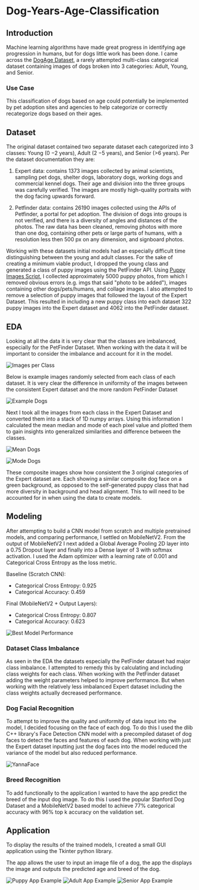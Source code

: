 # Dog-Years-Age-Classification

## Introduction
Machine learning algorithms have made great progress in identifying age progression in humans, but for dogs little work has been done. I came across the
[DogAge Dataset](https://www.researchgate.net/publication/335699398_Automatic_Estimation_of_Dog_Age_The_DogAge_Dataset_and_Challenge), a rarely attempted multi-class categorical dataset containing images of dogs broken into 3 categories: Adult, Young, and Senior. 

### Use Case
This classification of dogs based on age could potentially be implemented by pet adoption sites and agencies to help categorize or correctly recategorize dogs based on their ages.

## Dataset
The original dataset contained two separate dataset each categorized into 3 classes: Young (0 −2 years), Adult (2 −5 years), and Senior (>6 years). Per the dataset documentation they are:

1. Expert data: contains 1373 images collected by animal scientists, sampling pet dogs, shelter dogs, laboratory dogs, working dogs and commercial kennel dogs. Their age and division into the three groups was carefully verified. The images are mostly high-quality portraits with the dog facing upwards forward.

2. Petfinder data: contains 26190 images collected using the APIs of Petfinder, a portal for pet adoption. The division of dogs into groups is not verified, and there is a diversity of angles and distances of the photos. The raw data has been cleaned, removing photos with more than one dog, containing other pets or large parts of humans, with a resolution less then 500 px on any dimension, and signboard photos.

Working with these datasets initial models had an especially difficult time distinguishing between the young and adult classes. For the sake of creating a minimum viable product, I dropped the young class and generated a class of puppy images using the PetFinder API. Using [Puppy Images Script](src/get_puppy_imgs.py), I collected approximately 5000 puppy photos, from which I removed obvious errors (e.g. imgs that said "photo to be added"), images containing other dogs/pets/humans, and collage images. I also attempted to remove a selection of puppy images that followed the layout of the Expert Dataset. This resulted in including a new puppy class into each dataset 322 puppy images into the Expert dataset and 4062 into the PetFinder dataset.

## EDA
Looking at all the data it is very clear that the classes are imbalanced, especially for the PetFinder Dataset. When working with the data it will be important to consider the imbalance and account for it in the model.

![Images per Class](img/Images_per_Category2.png)

Below is example images randomly selected from each class of each dataset. It is very clear the difference in uniformity of the images between the consistent Expert dataset and the more random PetFinder Dataset

![Example Dogs](img/Example_Dogs2.png)

Next I took all the images from each class in the Expert Dataset and converted them into a stack of 1D numpy arrays. Using this information I calculated the mean median and mode of each pixel value and plotted them to gain insights into generalized similarities and difference between the classes.

![Mean Dogs](img/Mean_Dog.png)

![Mode Dogs](img/Mode_Dog.png)

These composite images show how consistent the 3 original categories of the Expert dataset are. Each showing a similar composite dog face on a green background, as opposed to the self-generated puppy class that had more diversity in background and head alignment. This to will need to be accounted for in when using the data to create models.

## Modeling
After attempting to build a CNN model from scratch and multiple pretrained models, and comparing performance, I settled on MobileNetV2. From the output of MobileNetV2 I next added a Global Average Pooling 2D layer into a 0.75 Dropout layer and finally into a Dense layer of 3 with softmax activation. I used the Adam optimizer with a learning rate of 0.001 and Categorical Cross Entropy as the loss metric.

Baseline (Scratch CNN):
- Categorical Cross Entropy: 0.925
- Categorical Accuracy: 0.459

Final (MobileNetV2 + Output Layers):
- Categorical Cross Entropy: 0.807
- Categorical Accuracy: 0.623

![Best Model Performance](img/train_val_metrics3NoWeightNoFace.png)

### Dataset Class Imbalance
As seen in the EDA the datasets especially the PetFinder dataset had major class imbalance. I attempted to remedy this by calculating and including class weights for each class. When working with the PetFinder dataset adding the weight parameters helped to improve performance. But when working with the relatively less imbalanced Expert dataset including the class weights actually decreased performance.

### Dog Facial Recognition
To attempt to improve the quality and uniformity of data input into the model, I decided focusing on the face of each dog. To do this I used the dlib C++ library's Face Detection CNN model with a precompiled dataset of dog faces to detect the faces and features of each dog. When working with just the Expert dataset inputting just the dog faces into the model reduced the variance of the model but also reduced performance.

![YannaFace](img/YannaFaceExample.png)

### Breed Recognition
To add functionally to the application I wanted to have the app predict the breed of the input dog image. To do this I used the popular Stanford Dog Dataset and a MobileNetV2 based model to achieve 77% categorical accuracy with 96% top k accuracy on the validation set.

## Application
To display the results of the trained models, I created a small GUI application using the Tkinter python library.

The app allows the user to input an image file of a dog, the app the displays the image and outputs the predicted age and breed of the dog.

![Puppy App Example](img/AppPuppyExample.png)
![Adult App Example](img/AppPugExample.png)
![Senior App Example](img/AppSeniorChihuahua.png)
